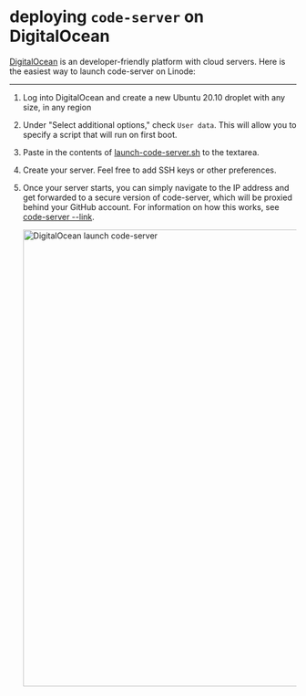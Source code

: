 # deploying `code-server` on DigitalOcean

[DigitalOcean](https://digitalocean.com) is an developer-friendly platform with cloud servers. Here is the easiest way to launch code-server on Linode:

---

1. Log into DigitalOcean and create a new Ubuntu 20.10 droplet with any size, in any region
1. Under "Select additional options," check `User data`. This will allow you to specify a script that will run on first boot.
1. Paste in the contents of [launch-code-server.sh](../deploy-vm/launch-code-server.sh) to the textarea.
1. Create your server. Feel free to add SSH keys or other preferences.
1. Once your server starts, you can simply navigate to the IP address and get forwarded to a secure version of code-server, which will be proxied behind your GitHub account. For information on how this works, see [code-server --link](https://github.com/cdr/code-server#cloud-program-%EF%B8%8F).

   <img src="../img/digitalocean-launch-code-server.gif" alt="DigitalOcean launch code-server" width="800" />
